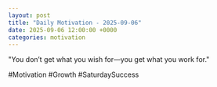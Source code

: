 ```yaml
---
layout: post
title: "Daily Motivation - 2025-09-06"
date: 2025-09-06 12:00:00 +0000
categories: motivation
---
```


"You don’t get what you wish for—you get what you work for."

#Motivation #Growth #SaturdaySuccess

